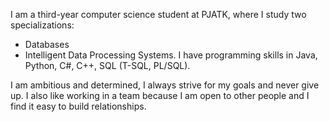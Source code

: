 I am a third-year computer science student at PJATK, where I study two specializations: 
- Databases
- Intelligent Data Processing Systems. 
I have programming skills in Java, Python, C#, C++, SQL (T-SQL, PL/SQL).

I am ambitious and determined, I always strive for my goals and never give up. 
I also like working in a team because I am open to other people and I find it easy to build relationships.
